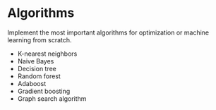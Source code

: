 # Algorithms

Implement the most important algorithms for optimization or machine learning from scratch.

- K-nearest neighbors
- Naive Bayes
- Decision tree
- Random forest
- Adaboost
- Gradient boosting
- Graph search algorithm

